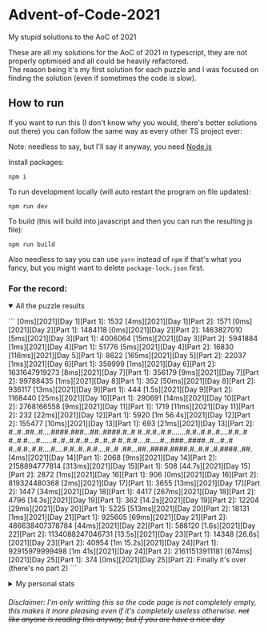 # Advent-of-Code-2021
My stupid solutions to the AoC of 2021

These are all my solutions for the AoC of 2021 in typescript, they are not properly optimised and all could be heavily refactored.  
The reason being it's my first solution for each puzzle and I was focused on finding the solution (even if sometimes the code is slow).

## How to run
If you want to run this (I don't know why you would, there's better solutions out there) you can follow the same way as every other TS project ever:

Note: needless to say, but I'll say it anyway, you need [Node.js](https://nodejs.org/en/)

Install packages:
```
npm i
```

To run development locally (will auto restart the program on file updates):
```
npm run dev
```

To build (this will build into javascript and then you can run the resulting js file):
```
npm run build
```

Also needless to say you can use `yarn` instead of `npm` if that's what you fancy, but you might want to delete `package-lock.json` first.

### For the record:
<details open>
  <summary>All the puzzle results</summary>
  <p>
```
[0ms][2021][Day 1][Part 1]: 1532
[4ms][2021][Day 1][Part 2]: 1571
[0ms][2021][Day 2][Part 1]: 1484118
[0ms][2021][Day 2][Part 2]: 1463827010
[5ms][2021][Day 3][Part 1]: 4006064
[15ms][2021][Day 3][Part 2]: 5941884
[1ms][2021][Day 4][Part 1]: 51776
[5ms][2021][Day 4][Part 2]: 16830
[116ms][2021][Day 5][Part 1]: 8622
[165ms][2021][Day 5][Part 2]: 22037
[1ms][2021][Day 6][Part 1]: 359999
[1ms][2021][Day 6][Part 2]: 1631647919273
[8ms][2021][Day 7][Part 1]: 356179
[9ms][2021][Day 7][Part 2]: 99788435
[1ms][2021][Day 8][Part 1]: 352
[50ms][2021][Day 8][Part 2]: 936117
[13ms][2021][Day 9][Part 1]: 444
[1.5s][2021][Day 9][Part 2]: 1168440
[25ms][2021][Day 10][Part 1]: 290691
[14ms][2021][Day 10][Part 2]: 2768166558
[9ms][2021][Day 11][Part 1]: 1719
[11ms][2021][Day 11][Part 2]: 232
[22ms][2021][Day 12][Part 1]: 5920
[1m 56.4s][2021][Day 12][Part 2]: 155477
[10ms][2021][Day 13][Part 1]: 693
[21ms][2021][Day 13][Part 2]: 
#..#..##..#....####.###...##..####.#..#
#..#.#..#.#.......#.#..#.#..#....#.#..#
#..#.#....#......#..#..#.#..#...#..#..#
#..#.#....#.....#...###..####..#...#..#
#..#.#..#.#....#....#.#..#..#.#....#..#
.##...##..####.####.#..#.#..#.####..##.
[4ms][2021][Day 14][Part 1]: 2068
[9ms][2021][Day 14][Part 2]: 2158894777814
[313ms][2021][Day 15][Part 1]: 508
[44.7s][2021][Day 15][Part 2]: 2872
[1ms][2021][Day 16][Part 1]: 906
[0ms][2021][Day 16][Part 2]: 819324480368
[2ms][2021][Day 17][Part 1]: 3655
[13ms][2021][Day 17][Part 2]: 1447
[34ms][2021][Day 18][Part 1]: 4417
[267ms][2021][Day 18][Part 2]: 4796
[14.3s][2021][Day 19][Part 1]: 362
[14.2s][2021][Day 19][Part 2]: 12204
[29ms][2021][Day 20][Part 1]: 5225
[513ms][2021][Day 20][Part 2]: 18131
[1ms][2021][Day 21][Part 1]: 925605
[69ms][2021][Day 21][Part 2]: 486638407378784
[44ms][2021][Day 22][Part 1]: 588120
[1.6s][2021][Day 22][Part 2]: 1134088247046731
[13.5s][2021][Day 23][Part 1]: 14348
[26.6s][2021][Day 23][Part 2]: 40954
[1m 15.2s][2021][Day 24][Part 1]: 92915979999498
[1m 41s][2021][Day 24][Part 2]: 21611513911181
[674ms][2021][Day 25][Part 1]: 374
[0ms][2021][Day 25][Part 2]: Finally it's over (there's no part 2)
```
  </p>
</details>

<details>
  <summary>My personal stats</summary>
  <p>
```
      --------Part 1--------   --------Part 2--------
Day       Time   Rank  Score       Time   Rank  Score
 25   20:50:31   9867      0   20:51:37   5977      0
 24       >24h   6966      0       >24h   6850      0
 23   12:54:43   7289      0   19:33:27   6242      0
 22   18:50:32  14810      0       >24h   9594      0
 21       >24h  19861      0       >24h  14200      0
 20       >24h  17510      0       >24h  17230      0
 19       >24h  12150      0       >24h  11891      0
 18   20:13:20  12510      0   20:20:48  12290      0
 17       >24h  23565      0       >24h  22475      0
 16       >24h  23903      0       >24h  22395      0
 15   14:46:04  22499      0   18:13:48  21231      0
 14   05:50:44  21198      0   12:56:48  22074      0
 13   06:37:46  19588      0   06:38:57  18370      0
 12   10:12:36  21727      0   10:24:42  19500      0
 11   09:54:12  23862      0   09:58:24  23520      0
 10   06:37:00  26017      0   07:07:58  24690      0
  9   06:19:54  27911      0   07:45:36  21074      0
  8   09:47:53  38043      0   14:39:38  30970      0
  7   05:52:58  33221      0   05:56:43  30908      0
  6   05:50:29  30531      0   06:44:33  25491      0
  5   08:36:20  30112      0   08:48:34  26859      0
  4   09:30:14  30471      0   09:40:40  27552      0
  3   04:58:12  40363      0   05:33:09  26157      0
  2   05:03:29  44019      0   05:07:17  40900      0
  1   10:21:39  58013      0   10:40:42  51173      0
```
  </p>
</details>

###### Disclaimer: I'm only writting this so the code page is not completely empty, this makes it more pleasing even if it's completely useless otherwise. ~~not like anyone is reading this anyway, but if you are have a nice day~~
